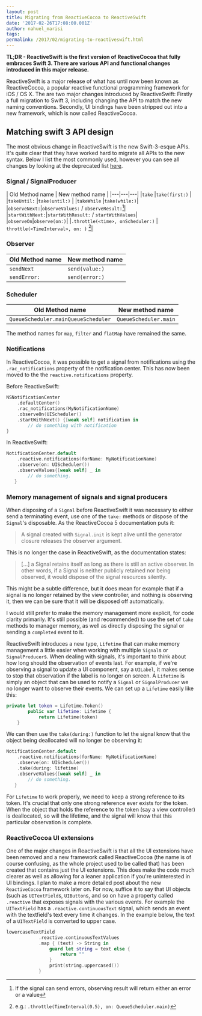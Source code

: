 ```yaml
---
layout: post
title: Migrating from ReactiveCocoa to ReactiveSwift
date: '2017-02-26T17:08:00.001Z'
author: nahuel_marisi
tags: 
permalink: /2017/02/migrating-to-reactiveswift.html
---
```


**TL;DR - ReactiveSwift is the first version of ReactiveCocoa that fully embraces Swift 3. There are various API and functional changes introduced in this major release.**

ReactiveSwift is a major release of what has until now been known as ReactiveCocoa, a popular reactive functional programming framework for iOS / OS X. The are two major changes introduced by ReactiveSwift: Firstly a full migration to Swift 3, including changing the API to match the new naming conventions. Secondly, UI bindings have been stripped out into a new framework, which is now called ReactiveCocoa.


## Matching swift 3 API design

The most obvious change in ReactiveSwift is the new Swift-3-esque APIs. It's quite clear that they have worked hard to migrate all APIs to the new syntax. Below I list the most commonly used, however you can see all changes by looking at the deprecated list [here](https://github.com/ReactiveCocoa/ReactiveSwift/blob/master/Sources/Deprecations%2BRemovals.swift).


### Signal / SignalProducer

| Old Method name  | New method name | 
|---|---|---|
|`take`   |`take(first:)`   | 
|`takeUntil:`   |`take(until:)` |
|`takeWhile`   |`take(while:)`| 
|`observeNext:`|`observeValues:` / `observeResult:`[^1]|
|`startWithNext:`|`startWithResult:` / `startWithValues`| 
|`observeOn`|`observe(on:)`|
|`.throttle(<time>, onScheduler:)` | `throttle(<TimeInterval>, on: )` [^2]|

[^1]: If the signal can send errors, observing result will return either an error or a value
[^2]: e.g.: `.throttle(TimeInterval(0.5), on: QueueScheduler.main)`

### Observer
| Old Method name  | New method name   | 
|---|---|
|`sendNext`|`send(value:)`|
|`sendError:`|`send(error:)` |


### Scheduler
| Old Method name  | New method name   |
|---|---|
|`QueueScheduler.mainQueueScheduler`| `QueueScheduler.main`
  
The method names for  `map`, `filter` and `flatMap` have remained the same.

### Notifications

In ReactiveCocoa, it was possible to get a signal from notifications using the `.rac_notifications` property of the notification center. This has now been moved to the the `reactive.notifications` property.

Before ReactiveSwift:

```swift
NSNotificationCenter
	.defaultCenter()
	.rac_notifications(MyNotificationName)
	.observeOn(UIScheduler()
	.startWithNext() {[weak self] notification in
   		// do something with notification
}        
```

In ReactiveSwift:

```swift
NotificationCenter.default
	.reactive.notifications(forName: MyNotificationName)
	.observe(on: UIScheduler())
	.observeValues{[weak self] _ in
   		// do something.
   }
```

### Memory management of signals and signal producers

When disposing of a `Signal` before ReactiveSwift it was necessary to either send a terminating event, use one of the `take:` methods or dispose of the `Signal`'s disposable.
As the ReactiveCocoa 5 documentation puts it:
> A signal created with `Signal.init` is kept alive until the generator closure releases the observer argument. 

This is no longer the case in ReactiveSwift, as the documentation states: 
>[...] a Signal retains itself as long as there is still an active observer.
In other words, if a Signal is neither publicly retained nor being observed, it would dispose of the signal resources silently.

This might be a subtle difference, but it does mean for example that if a signal is no longer retained by the view controller, and nothing is observing it, then we can be sure that it will be disposed off automatically.

I would still prefer to make the memory management more explicit, for code clarity primarily. It's still possible (and recommended) to use the set of `take` methods to manager memory, as well as directly disposing the signal or sending a `completed` event to it. 

ReactiveSwift introduces a new type, `Lifetime` that can make memory management a little easier when working with multiple `Signal`s or `SignalProducer`s. When dealing with signals, it's important to think about how long should the observation of events last. For example, if we're observing a signal to update a UI component, say a `UILabel`, it makes sense to stop that observation if the label is no longer on screen.
A `Lifetime` is simply an object that can be used to notify a `Signal` or `SignalProducer` we no longer want to observe their events. We can set up a `Lifetime` easily like this:

```swift
private let token = Lifetime.Token()
        public var lifetime: Lifetime {
            return Lifetime(token)
    }
```

We can then use the `take(during:)` function to let the signal know that the object being deallocated will no longer be observing it:

```swift
NotificationCenter.default
	.reactive.notifications(forName: MyNotificationName)
	.observe(on: UIScheduler())
	.take(during: lifetime)
	.observeValues{[weak self] _ in
   		// do something.
   }
```

For `Lifetime` to work properly, we need to keep a strong reference to its token. It's crucial that only one strong reference ever exists for the token. When the object that holds the reference to the token (say a view controller) is deallocated, so will the lifetime, and the signal will know that this particular observation is complete.

### ReactiveCocoa UI extensions

One of the major changes in ReactiveSwift is that all the UI extensions have been removed and a new framework called ReactiveCocoa (the name is of course confusing, as the whole project used to be called that) has been created that contains just the UI extensions. This does make the code much clearer as well as allowing for a leaner application if you're uninterested in UI bindings. I plan to make a more detailed post about the new `ReactiveCocoa` framework later on. For now, suffice it to say that UI objects (such as `UITextField`s, `UIButton`s, and so on have a property called `.reactive` that exposes signals with the various events. For example the `UITextField` has a `.reactive.continuousText` signal, which sends an event with the textfield's text every time it changes. In the example below, the text of a `UITextField` is converted to upper case.


```swift
lowercaseTextField
            .reactive.continuousTextValues
            .map { (text) -> String in
                guard let string = text else {
                    return ""
                }
                print(string.uppercased())
            }
```


